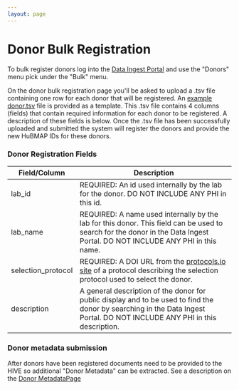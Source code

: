 ```yaml
---
layout: page
---
```

# Donor Bulk Registration

To bulk register donors log into the [Data Ingest Portal](https://ingest.hubmapconsortium.org) and use the "Donors" menu pick under the "Bulk" menu.

On the donor bulk registration page you'll be asked to upload a .tsv file containing one row for each donor that will be registered.  An [example donor.tsv](https://raw.githubusercontent.com/hubmapconsortium/ingest-ui/master/src/src/assets/Documents/example-donor-registrations.tsv) file is provided as a template. This .tsv file contains 4 columns (fields) that contain required information for each donor to be registered.  A description of these fields is below.  Once the .tsv file has been successfully uploaded and submitted the system will register the donors and provide the new HuBMAP IDs for these donors.

### Donor Registration Fields
| Field/Column | Description |
|---------------------|------------------|
| lab_id | REQUIRED: An id used internally by the lab for the donor.  DO NOT INCLUDE ANY PHI in this id.|
| lab_name | REQUIRED: A name used internally by the lab for this donor.  This field can be used to search for the donor in the Data Ingest Portal.  DO NOT INCLUDE ANY PHI in this name. |
| selection_protocol | REQUIRED: A DOI URL from the [protocols.io site](https://protocols.io) of a protocol describing the selection protocol used to select the donor. |
| description | A general description of the donor for public display and to be used to find the donor by searching in the Data Ingest Portal.  DO NOT INCLUDE ANY PHI in this description. |


### Donor metadata submission
After donors have been registered documents need to be provided to the HIVE so additional "Donor Metadata" can be extracted.  See a description on the [Donor MetadataPage](https://software.docs.hubmapconsortium.org/donor.html)